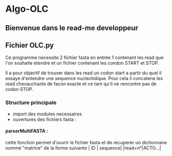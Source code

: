 # Algo-OLC
## Bienvenue dans le read-me developpeur 

## Fichier OLC.py 
Ce programme necessite 2 fichier fasta en entrée 1 contenant les read que l'on souhaite etendre et un fichier contenant les condon START et STOP. 

Il a pour objectif de trouver dans les read un codon start a partir du quel il essaye d'entendre une sequence nucleotidique. Pour cela il concatene les read chevauchants de facon exacte et ce tant qu'il ne rencontre pas de codon STOP. 

### Structure principale 
- import des modules necessaires 
- ouvertures des fichiers fasta :
#### parserMultiFASTA : 
cette fonction permet d'ouvrir le fichier fasta et de recuperer un dictionnaire nommé "matrice" de la forme suivante 
| ID | sequence|
|read+n°|ACTG...|

